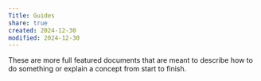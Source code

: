 ```yaml
---
Title: Guides
share: true
created: 2024-12-30
modified: 2024-12-30
---
```


These are more full featured documents that are meant to describe how to do something or explain a concept from start to finish. 